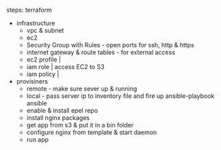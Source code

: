 steps:
terraform
- infrastructure
	- vpc & subnet
	- ec2
	- Security Group with Rules - open ports for ssh, http & https
	- internet gateway & route tables - for external access
	- ec2 profile | 
	- iam role    | access EC2 to S3 		
	- iam policy  |
- provisiners
	- remote - make sure sever up & running
	- local -  pass server ip to inventory file and fire up ansible-playbook
ansible
	- enable & install epel repo
	- install nginx packages
	- get app from s3 & put it in a bin folder
	- configure nginx from template & start daemon
	- run app